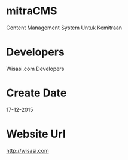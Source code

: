 # mitraCMS
Content Management System Untuk Kemitraan
# Developers
Wisasi.com Developers
# Create Date
17-12-2015
# Website Url
http://wisasi.com
